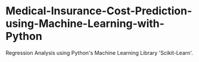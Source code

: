 # Medical-Insurance-Cost-Prediction-using-Machine-Learning-with-Python
Regression Analysis using Python's Machine Learning Library 'Scikit-Learn'.
